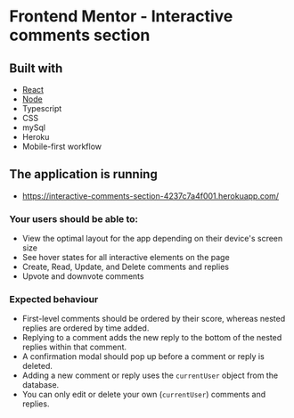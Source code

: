 # Frontend Mentor - Interactive comments section

## Built with

- [React](https://reactjs.org/)
- [Node](https://nodejs.org/en)
- Typescript
- CSS
- mySql
- Heroku
- Mobile-first workflow

## The application is running

- https://interactive-comments-section-4237c7a4f001.herokuapp.com/

### Your users should be able to:

- View the optimal layout for the app depending on their device's screen size
- See hover states for all interactive elements on the page
- Create, Read, Update, and Delete comments and replies
- Upvote and downvote comments

### Expected behaviour

- First-level comments should be ordered by their score, whereas nested replies are ordered by time added.
- Replying to a comment adds the new reply to the bottom of the nested replies within that comment.
- A confirmation modal should pop up before a comment or reply is deleted.
- Adding a new comment or reply uses the `currentUser` object from the database.
- You can only edit or delete your own (`currentUser`) comments and replies.
